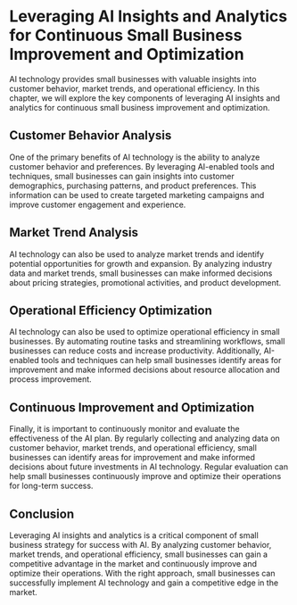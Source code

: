 Leveraging AI Insights and Analytics for Continuous Small Business Improvement and Optimization
=======================================================================================================================================================

AI technology provides small businesses with valuable insights into customer behavior, market trends, and operational efficiency. In this chapter, we will explore the key components of leveraging AI insights and analytics for continuous small business improvement and optimization.

Customer Behavior Analysis
--------------------------

One of the primary benefits of AI technology is the ability to analyze customer behavior and preferences. By leveraging AI-enabled tools and techniques, small businesses can gain insights into customer demographics, purchasing patterns, and product preferences. This information can be used to create targeted marketing campaigns and improve customer engagement and experience.

Market Trend Analysis
---------------------

AI technology can also be used to analyze market trends and identify potential opportunities for growth and expansion. By analyzing industry data and market trends, small businesses can make informed decisions about pricing strategies, promotional activities, and product development.

Operational Efficiency Optimization
-----------------------------------

AI technology can also be used to optimize operational efficiency in small businesses. By automating routine tasks and streamlining workflows, small businesses can reduce costs and increase productivity. Additionally, AI-enabled tools and techniques can help small businesses identify areas for improvement and make informed decisions about resource allocation and process improvement.

Continuous Improvement and Optimization
---------------------------------------

Finally, it is important to continuously monitor and evaluate the effectiveness of the AI plan. By regularly collecting and analyzing data on customer behavior, market trends, and operational efficiency, small businesses can identify areas for improvement and make informed decisions about future investments in AI technology. Regular evaluation can help small businesses continuously improve and optimize their operations for long-term success.

Conclusion
----------

Leveraging AI insights and analytics is a critical component of small business strategy for success with AI. By analyzing customer behavior, market trends, and operational efficiency, small businesses can gain a competitive advantage in the market and continuously improve and optimize their operations. With the right approach, small businesses can successfully implement AI technology and gain a competitive edge in the market.


